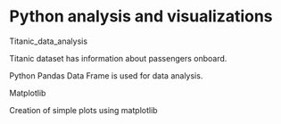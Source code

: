 # Python analysis and visualizations

Titanic_data_analysis

Titanic dataset has information about passengers onboard.

Python Pandas Data Frame is used for data analysis. 

Matplotlib

Creation of simple plots using matplotlib
